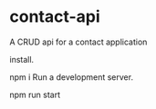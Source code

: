 # contact-api
A CRUD api for a contact application


 install.

npm i
Run a development server.

npm run start
